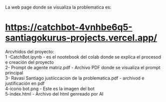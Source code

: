 La web page donde se visualiza la problematica es:
# https://catchbot-4vnhbe6q5-santiagokurus-projects.vercel.app/ #

Arcvhidos del proyecto: <br>
1 -CatchBot.ipynb     -  es el nootebook del colab donde se explica el procesod e creación del proyecto <br>
2- Prompt de agente matriz.pdf    -  Archivo PDF donde se visualiza el prompt principal <br>
3- Ravasi Santiago justiiccacion de la problematica.pdf   -   archivod e justificación en pdf <br>
4-icono bot.png    -  Este es la imagen del bot <br>
5-index.html   -  Archivo del html genreado por AI <br>
